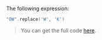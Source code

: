 <!--- INCLUDE .*print.*
fun main() { 
-->
<!--- SUFFIX .*print.*
    .let { println(it) }
}    
-->

The following expression:

```kotlin
"OW".replace('W', 'K')
```

> You can get the full code [here](example-print/example-print-01.kt).
